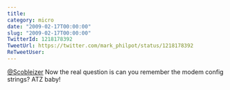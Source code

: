 ```yaml
---
title: 
category: micro
date: "2009-02-17T00:00:00"
slug: "2009-02-17T00:00:00"
TwitterId: 1218178392
TweetUrl: https://twitter.com/mark_philpot/status/1218178392
ReTweetUser: 
---
```


[@Scobleizer](https://twitter.com/Scobleizer) Now the real question is can you remember the modem config strings?  ATZ baby!